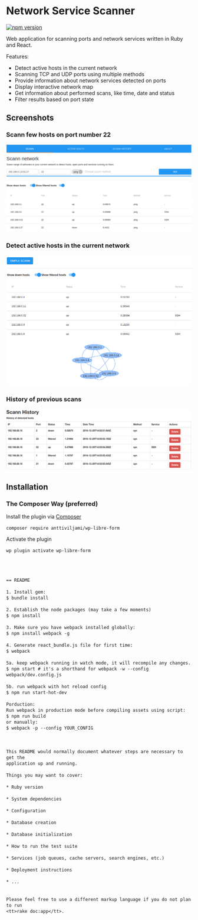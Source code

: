# Network Service Scanner
[![npm version](https://img.shields.io/npm/dm/localeval.svg)](  )


Web application for scanning ports and network services written in Ruby and React.

Features:
- Detect active hosts in the current network
- Scanning TCP and UDP ports using multiple methods
- Provide information about network services detected on ports
- Display interactive network map
- Get information about performed scans, like time, date and status
- Filter results based on port state


## Screenshots

### Scann few hosts on port number 22
![Form edit](/app/assets/images/screenshot1.png)

### Detect active hosts in the current network
![Submissions](/app/assets/images/screenshot2.png)

### History of previous scans
![Submissions](/app/assets/images/screenshot3.png)


## Installation

### The Composer Way (preferred)

Install the plugin via [Composer](https://getcomposer.org/)
```
composer require anttiviljami/wp-libre-form
```

Activate the plugin
```
wp plugin activate wp-libre-form




== README

1. Install gem:
$ bundle install

2. Establish the node packages (may take a few moments)
$ npm install

3. Make sure you have webpack installed globally:
$ npm install webpack -g

4. Generate react_bundle.js file for first time:
$ webpack

5a. keep webpack running in watch mode, it will recompile any changes.
$ npm start # it's a shorthand for webpack -w --config webpack/dev.config.js

5b. run webpack with hot reload config
$ npm run start-hot-dev

Porduction:
Run webpack in production mode before compiling assets using script:
$ npm run build
or manually:
$ webpack -p --config YOUR_CONFIG



This README would normally document whatever steps are necessary to get the
application up and running.

Things you may want to cover:

* Ruby version

* System dependencies

* Configuration

* Database creation

* Database initialization

* How to run the test suite

* Services (job queues, cache servers, search engines, etc.)

* Deployment instructions

* ...


Please feel free to use a different markup language if you do not plan to run
<tt>rake doc:app</tt>.
